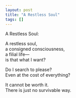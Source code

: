 ```yaml
---
layout: post
title: "A Restless Soul"
tags: []
---
```


A Restless Soul:

A restless soul,  
a consigned consciousness,  
a filial life—  
is that what I want?

Do I search to please?  
Even at the cost of everything?

It cannot be worth it.  
There is just no survivable way.